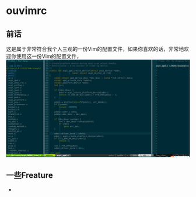 ouvimrc
=======
## 前话
这是属于非常符合我个人三观的一份Vim的配置文件，如果你喜欢的话，非常地欢迎你使用这一份Vim的配置文件，
![效果图](https://github.com/jusonalien/ourvim/blob/master/la.png)
## 一些Freature
- 
